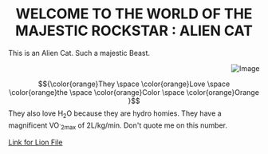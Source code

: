 <h1 align="center"> WELCOME TO THE WORLD OF THE MAJESTIC ROCKSTAR : ALIEN CAT </h1> 
<p> This is an Alien Cat. Such a majestic Beast. </p>
<p align="right"> 
<img src="https://upload.wikimedia.org/wikipedia/commons/5/56/Tiger.50.jpg" alt="Image">
</p>

$${\color{orange}They \space \color{orange}Love \space \color{orange}the \space \color{orange}Color \space \color{orange}Orange }$$
They also love H<sub>2</sub>O because they are hydro homies. They have a magnificent VO<sup>.</sup><sub>2max</sub> of 2L/kg/min. Don't quote me on this number.



[Link for Lion File](https://github.com/DmsDoumani/KNES381-Thursday26th/blob/9d3f9e1245f28e1465ddeec8fdc0123fa98714f2/TigerKing/Lion.txt)


